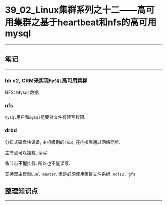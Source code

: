 # 39_02_Linux集群系列之十二——高可用集群之基于heartbeat和nfs的高可用mysql

---

## 笔记

---

### hb v2, CRM来实现`MySQL`高可用集群

NFS: Mysql 数据

### nfs

`mysql`用户和`mysql`组要对文件有读写权限. 

### drbd

分布式磁盘块设备, 主机级别的`raid`, 在内核层通过网络同步.

主节点可以挂载, 读写.

备节点**不能**挂载. 所以也不能读写.

支持双主模型`Dual master`. 但是必须使用集群文件系统. `ocfs2, gfs`

## 整理知识点

---